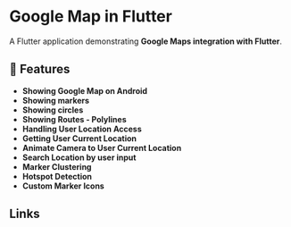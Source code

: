 # Google Map in Flutter

A Flutter application demonstrating **Google Maps integration with Flutter**.

## 📌 Features
- **Showing Google Map on Android**
- **Showing markers**
- **Showing circles**
- **Showing Routes - Polylines**
- **Handling User Location Access**
- **Getting User Current Location**
- **Animate Camera to User Current Location**
- **Search Location by user input**
- **Marker Clustering**
- **Hotspot Detection**
- **Custom Marker Icons**

## Links


